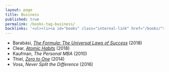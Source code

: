 ```yaml
---
layout: page
title: Business
published: true
permalink: /books-tag-business/
backlinks: '<ul><li><a id="books" class="internal-link" href="/books/">Books</a></li></ul>'
---
```


* Barabási, _<a id="barabasi-the-formula" class="internal-link" href="/barabasi-the-formula/">The Formula: The Universal Laws of Success</a>_ (2018) 
* Clear, _<a id="clear-atomic-habits" class="internal-link" href="/clear-atomic-habits/">Atomic Habits</a>_ (2018) 
* Kaufman, _The Personal MBA_ (2010) 
* Thiel, _<a id="thiel-zero-to-one" class="internal-link" href="/thiel-zero-to-one/">Zero to One</a>_ (2014) 
* Voss, _Never Split the Difference_ (2016) 
